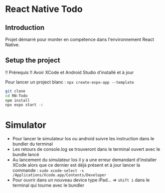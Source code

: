 # React Native Todo

## Introduction

Projet démarré pour monter en compétence dans l'environnement React Native.

## Setup the project

!! Prérequis !!
Avoir XCode et Android Studio d'installé et à jour

Pour lancer un project blanc : ``npx create-expo-app --template``

```bash
git clone
cd RN-Todo
npm install
npx expo start -c
```

# Simulator

- Pour lancer le simulateur Ios ou android suivre les instruction dans le bundler du terminal
- Les retours de console.log se trouveront dans le terminal ouvert avec le bundle lancé
- Au lancement du simulateur Ios il y a une erreur demandant d'installer XCode alors que ce dernier est déjà présent et à jour lancer la commande :  ``sudo xcode-select -s /Applications/Xcode.app/Contents/Developer``
- Pour ouvrir dans un nouveau device type iPad… => ``shift i`` dans le terminal qui tourne avec le bundler


